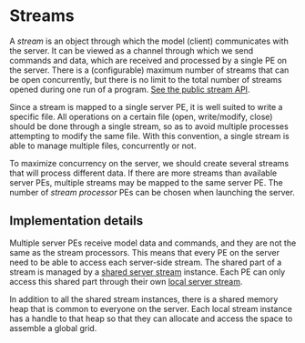 # Streams

A _stream_ is an object through which the model (client) communicates with the server.
It can be viewed as a channel through which we send commands and data, which are received
and processed by a single PE on the server.
There is a (configurable) maximum number of streams that can be open concurrently, but there
is no limit to the total number of streams opened during one run of a program.
[See the public stream API](#model_stream_module::model_stream).

Since a stream is mapped to a single server PE, it is well suited to write a specific file.
All operations on a certain file (open, write/modify, close) should be done through a single stream,
so as to avoid multiple processes attempting to modify the same file.
With this convention, a single stream is able to manage multiple files, concurrently or not.

To maximize concurrency on the server, we should create several streams that will process different
data. If there are more streams than available server PEs, multiple streams may be mapped to the
same server PE.
The number of _stream processor_ PEs can be chosen when launching the server.

## Implementation details

Multiple server PEs receive model data and commands, and they are not the same as the stream processors.
This means that every PE on the server need to be able to access each server-side stream.
The shared part of a stream is managed by a [shared server stream](#server_stream_module::shared_server_stream)
instance. Each PE can only access this shared part through their own
[local server stream](#server_stream_module::local_server_stream).

In addition to all the shared stream instances, there is a shared memory heap that is common to
everyone on the server. Each local stream instance has a handle to that heap so that they can
allocate and access the space to assemble a global grid.
